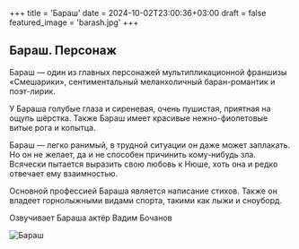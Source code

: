+++
title = 'Бараш'
date = 2024-10-02T23:00:36+03:00
draft = false
featured_image = 'barash.jpg'
+++
## Бараш. Персонаж

Бараш — один из главных персонажей мультипликационной франшизы «Смешарики», сентиментальный меланхоличный баран-романтик и поэт-лирик.

У Бараша голубые глаза и сиреневая, очень пушистая, приятная на ощупь шёрстка. Также Бараш имеет красивые нежно-фиолетовые витые рога и копытца.

Бараш — легко ранимый, в трудной ситуации он даже может заплакать. Но он не желает, да и не способен причинить кому-нибудь зла. Всячески пытается выразить свою любовь к Нюше, хоть она и редко отвечает ему взаимностью.

Основной профессией Бараша является написание стихов. Также он владеет горнолыжными видами спорта, такими как лыжи и сноуборд.

Озвучивает Бараша актёр Вадим Бочанов

![Бараш](https://avatars.mds.yandex.net/i?id=b5c8e41878455e214412d228db586e98_l-8209398-images-thumbs&n=13)